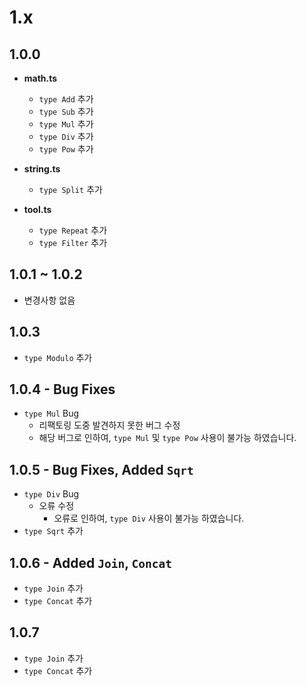 # 1.x

## **1.0.0**
* **math.ts**
    * `type Add` 추가
    * `type Sub` 추가
    * `type Mul` 추가
    * `type Div` 추가
    * `type Pow` 추가

* **string.ts**
    * `type Split` 추가

* **tool.ts**
    * `type Repeat` 추가
    * `type Filter` 추가


## **1.0.1** ~ **1.0.2**
* 변경사항 없음


## **1.0.3**
* `type Modulo` 추가


## **1.0.4** - Bug Fixes
* `type Mul` Bug 
    * 리팩토링 도중 발견하지 못한 버그 수정
    * 해당 버그로 인하여, `type Mul` 및 `type Pow` 사용이 불가능 하였습니다.

## **1.0.5** - Bug Fixes, Added `Sqrt`
* `type Div` Bug
    * 오류 수정
        * 오류로 인하여, `type Div` 사용이 불가능 하였습니다.
* `type Sqrt` 추가

## **1.0.6** - Added `Join`, `Concat`
* `type Join` 추가
* `type Concat` 추가

## **1.0.7**
* `type Join` 추가
* `type Concat` 추가